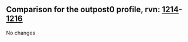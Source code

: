 ## Comparison for the outpost0 profile, rvn: [1214](https://github.com/PRO100KatYT/FortniteProfileRevisions/tree/main/profiles/outpost0/1214%20outpost0.json)-[1216](https://github.com/PRO100KatYT/FortniteProfileRevisions/tree/main/profiles/outpost0/1216%20outpost0.json)

No changes
